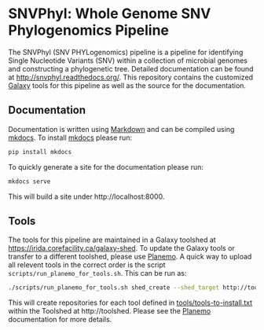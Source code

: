 # SNVPhyl: Whole Genome SNV Phylogenomics Pipeline

The SNVPhyl (SNV PHYLogenomics) pipeline is a pipeline for identifying Single Nucleotide Variants (SNV) within a collection of microbial genomes and constructing a phylogenetic tree.  Detailed documentation can be found at http://snvphyl.readthedocs.org/.  This repository contains the customized [Galaxy][] tools for this pipeline as well as the source for the documentation.

## Documentation

Documentation is written using [Markdown][] and can be compiled using [mkdocs][].  To install [mkdocs][] please run:

```bash
pip install mkdocs
```

To quickly generate a site for the documentation please run:

```bash
mkdocs serve
```

This will build a site under http://localhost:8000.

## Tools

The tools for this pipeline are maintained in a Galaxy toolshed at <https://irida.corefacility.ca/galaxy-shed>.  To update the Galaxy tools or transfer to a different toolshed, please use [Planemo][].  A quick way to upload all relevent tools in the correct order is the script `scripts/run_planemo_for_tools.sh`.  This can be run as:

```bash
./scripts/run_planemo_for_tools.sh shed_create --shed_target http://toolshed --shed_key KEY --message 'message'
```

This will create repositories for each tool defined in [tools/tools-to-install.txt][] within the Toolshed at http://toolshed.  Please see the [Planemo][] documentation for more details.

[Galaxy]: http://galaxyproject.org/
[Markdown]: http://daringfireball.net/projects/markdown/syntax
[mkdocs]: http://www.mkdocs.org
[Install Tools in Local Toolshed]: InstallLocalToolshed.md
[Planemo]: http://planemo.readthedocs.org/
[tools/tools-to-install.txt]: tools/tools-to-install.txt
